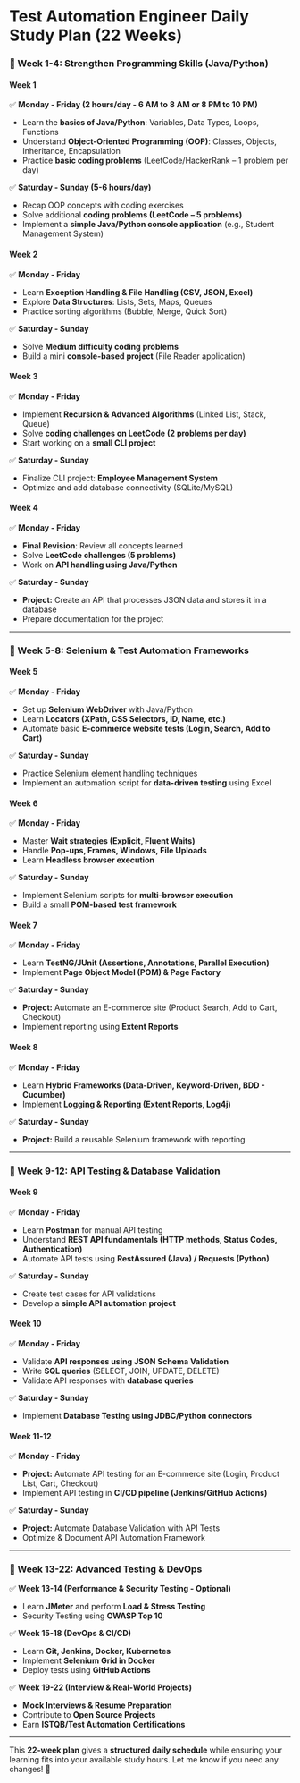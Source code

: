 # **Test Automation Engineer Daily Study Plan (22 Weeks)**

### **📌 Week 1-4: Strengthen Programming Skills (Java/Python)**
#### **Week 1**
✅ **Monday - Friday (2 hours/day - 6 AM to 8 AM or 8 PM to 10 PM)**
- Learn the **basics of Java/Python**: Variables, Data Types, Loops, Functions
- Understand **Object-Oriented Programming (OOP)**: Classes, Objects, Inheritance, Encapsulation
- Practice **basic coding problems** (LeetCode/HackerRank – 1 problem per day)

✅ **Saturday - Sunday (5-6 hours/day)**
- Recap OOP concepts with coding exercises
- Solve additional **coding problems (LeetCode – 5 problems)**
- Implement a **simple Java/Python console application** (e.g., Student Management System)

#### **Week 2**
✅ **Monday - Friday**
- Learn **Exception Handling & File Handling (CSV, JSON, Excel)**
- Explore **Data Structures**: Lists, Sets, Maps, Queues
- Practice sorting algorithms (Bubble, Merge, Quick Sort)

✅ **Saturday - Sunday**
- Solve **Medium difficulty coding problems**
- Build a mini **console-based project** (File Reader application)

#### **Week 3**
✅ **Monday - Friday**
- Implement **Recursion & Advanced Algorithms** (Linked List, Stack, Queue)
- Solve **coding challenges on LeetCode (2 problems per day)**
- Start working on a **small CLI project**

✅ **Saturday - Sunday**
- Finalize CLI project: **Employee Management System**
- Optimize and add database connectivity (SQLite/MySQL)

#### **Week 4**
✅ **Monday - Friday**
- **Final Revision**: Review all concepts learned
- Solve **LeetCode challenges (5 problems)**
- Work on **API handling using Java/Python**

✅ **Saturday - Sunday**
- **Project:** Create an API that processes JSON data and stores it in a database
- Prepare documentation for the project

---

### **📌 Week 5-8: Selenium & Test Automation Frameworks**
#### **Week 5**
✅ **Monday - Friday**
- Set up **Selenium WebDriver** with Java/Python
- Learn **Locators (XPath, CSS Selectors, ID, Name, etc.)**
- Automate basic **E-commerce website tests (Login, Search, Add to Cart)**

✅ **Saturday - Sunday**
- Practice Selenium element handling techniques
- Implement an automation script for **data-driven testing** using Excel

#### **Week 6**
✅ **Monday - Friday**
- Master **Wait strategies (Explicit, Fluent Waits)**
- Handle **Pop-ups, Frames, Windows, File Uploads**
- Learn **Headless browser execution**

✅ **Saturday - Sunday**
- Implement Selenium scripts for **multi-browser execution**
- Build a small **POM-based test framework**

#### **Week 7**
✅ **Monday - Friday**
- Learn **TestNG/JUnit (Assertions, Annotations, Parallel Execution)**
- Implement **Page Object Model (POM) & Page Factory**

✅ **Saturday - Sunday**
- **Project:** Automate an E-commerce site (Product Search, Add to Cart, Checkout)
- Implement reporting using **Extent Reports**

#### **Week 8**
✅ **Monday - Friday**
- Learn **Hybrid Frameworks (Data-Driven, Keyword-Driven, BDD - Cucumber)**
- Implement **Logging & Reporting (Extent Reports, Log4j)**

✅ **Saturday - Sunday**
- **Project:** Build a reusable Selenium framework with reporting

---

### **📌 Week 9-12: API Testing & Database Validation**
#### **Week 9**
✅ **Monday - Friday**
- Learn **Postman** for manual API testing
- Understand **REST API fundamentals (HTTP methods, Status Codes, Authentication)**
- Automate API tests using **RestAssured (Java) / Requests (Python)**

✅ **Saturday - Sunday**
- Create test cases for API validations
- Develop a **simple API automation project**

#### **Week 10**
✅ **Monday - Friday**
- Validate **API responses using JSON Schema Validation**
- Write **SQL queries** (SELECT, JOIN, UPDATE, DELETE)
- Validate API responses with **database queries**

✅ **Saturday - Sunday**
- Implement **Database Testing using JDBC/Python connectors**

#### **Week 11-12**
✅ **Monday - Friday**
- **Project:** Automate API testing for an E-commerce site (Login, Product List, Cart, Checkout)
- Implement API testing in **CI/CD pipeline (Jenkins/GitHub Actions)**

✅ **Saturday - Sunday**
- **Project:** Automate Database Validation with API Tests
- Optimize & Document API Automation Framework

---

### **📌 Week 13-22: Advanced Testing & DevOps**
✅ **Week 13-14 (Performance & Security Testing - Optional)**
- Learn **JMeter** and perform **Load & Stress Testing**
- Security Testing using **OWASP Top 10**

✅ **Week 15-18 (DevOps & CI/CD)**
- Learn **Git, Jenkins, Docker, Kubernetes**
- Implement **Selenium Grid in Docker**
- Deploy tests using **GitHub Actions**

✅ **Week 19-22 (Interview & Real-World Projects)**
- **Mock Interviews & Resume Preparation**
- Contribute to **Open Source Projects**
- Earn **ISTQB/Test Automation Certifications**

---

This **22-week plan** gives a **structured daily schedule** while ensuring your learning fits into your available study hours. Let me know if you need any changes! 🚀

